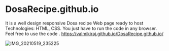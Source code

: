 # DosaRecipe.github.io
 It is a well design responsive Dosa recipe Web page ready to host Technologies: HTML, CSS.
 You just have to run the code in any browser.
 Feel free to use the code .
 https://valmikiraj.github.io/DosaRecipe.github.io/

![IMG_20210519_235225](https://user-images.githubusercontent.com/83907328/119171023-a6fbcf00-ba81-11eb-9b2c-418eb2de3338.jpg)
